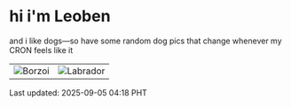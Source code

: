 # hi i'm Leoben

and i like dogs—so have some random dog pics that change whenever my CRON feels like it

|  |  |
|--------|----------|
| ![Borzoi](https://random-dog-vercel.vercel.app/api/random-borzoi?v=1757017134) | ![Labrador](https://random-dog-vercel.vercel.app/api/random-labrador?v=1757017134) |

Last updated: 2025-09-05 04:18 PHT
